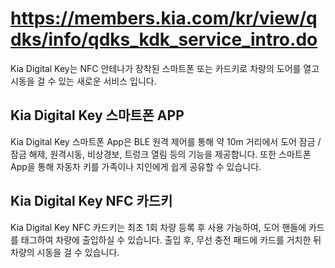 # https://members.kia.com/kr/view/qdks/info/qdks_kdk_service_intro.do

Kia Digital Key는 NFC 안테나가 장착된 스마트폰 또는 카드키로 차량의 도어를 열고 시동을 걸 수 있는 새로운 서비스 입니다.

## Kia Digital Key 스마트폰 APP
Kia Digital Key 스마트폰 App은 BLE 원격 제어를 통해 약 10m 거리에서 도어 잠금 / 잠금 해제, 원격시동, 비상경보, 트렁크 열림 등의 기능을 제공합니다.
또한 스마트폰 App을 통해 자동차 키를 가족이나 지인에게 쉽게 공유할 수 있습니다.

## Kia Digital Key NFC 카드키

Kia Digital Key NFC 카드키는 최초 1회 차량 등록 후 사용 가능하여, 도어 핸들에 카드를 태그하여 차량에 출입하실 수 있습니다. 출입 후, 무선 충전 패드에 카드를 거치한 뒤 차량의 시동을 걸 수 있습니다.